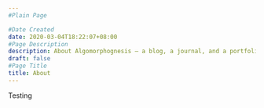 ```yaml
---
#Plain Page

#Date Created
date: 2020-03-04T18:22:07+08:00
#Page Description
description: About Algomorphognesis — a blog, a journal, and a portfolio
draft: false
#Page Title
title: About
---
```


Testing
